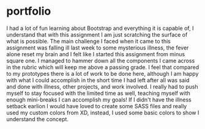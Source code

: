 # portfolio

I had a lot of fun learning about Bootstrap and everything it is capable of, I understand that with this assignment I am just scratching the surface of what is possible. The main challenge I faced when it came to this assignment 
was falling ill last week to some mysterious illness, the fever alone reset my brain and I felt like I started this assignment from minus square one. I managed to hammer down all the components I came across in the rubric which
will keep me above a passing grade. I feel that compared to my prototypes there is a lot of work to be done here, although I am happy with what I could accomplish in the short time I had left after all was said and done with illness,
other projects, and work involved. I really had to push myself to stay focused with the limited time as well, teaching myself with enough mini-breaks I can accomplish my goals! If I didn't have the illness setback earlion I would
have loved to create some SASS files and really used my custom colors from XD, instead, I used some basic colors to show I understand the concept.

